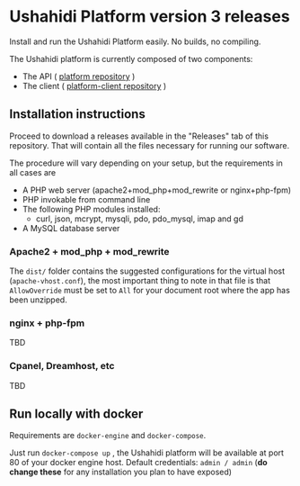 # Ushahidi Platform version 3 releases

Install and run the Ushahidi Platform easily. No builds, no compiling.

The Ushahidi platform is currently composed of two components:

* The API ( [platform repository](https://github.com/ushahidi/platform) )
* The client ( [platform-client repository](https://github.com/ushahidi/platform-client) )

## Installation instructions

Proceed to download a releases available in the "Releases" tab of this repository. That will
contain all the files necessary for running our software.

The procedure will vary depending on your setup, but the requirements in all cases are

* A PHP web server (apache2+mod_php+mod_rewrite or nginx+php-fpm)
* PHP invokable from command line
* The following PHP modules installed:
    * curl, json, mcrypt, mysqli, pdo, pdo_mysql, imap and gd
* A MySQL database server

### Apache2 + mod_php + mod_rewrite

The `dist/` folder contains the suggested configurations for the virtual host (`apache-vhost.conf`),
the  most important thing to note in that file is that `AllowOverride` must be set to `All` for your
document root where the app has been unzipped.

### nginx + php-fpm

TBD

### Cpanel, Dreamhost, etc

TBD

## Run locally with docker

Requirements are `docker-engine` and `docker-compose`.

Just run `docker-compose up` , the Ushahidi platform will be available at port 80 of your
docker engine host. Default credentials: `admin / admin` (**do change these** for any
installation you plan to have exposed)
